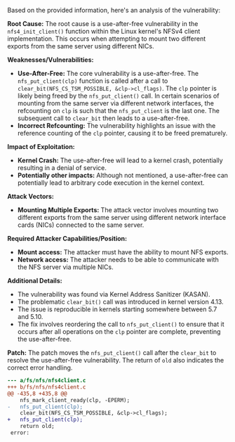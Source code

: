 Based on the provided information, here's an analysis of the vulnerability:

**Root Cause:**
The root cause is a use-after-free vulnerability in the `nfs4_init_client()` function within the Linux kernel's NFSv4 client implementation. This occurs when attempting to mount two different exports from the same server using different NICs.

**Weaknesses/Vulnerabilities:**
- **Use-After-Free:** The core vulnerability is a use-after-free. The `nfs_put_client(clp)` function is called after a call to `clear_bit(NFS_CS_TSM_POSSIBLE, &clp->cl_flags)`. The `clp` pointer is likely being freed by the `nfs_put_client()` call. In certain scenarios of mounting from the same server via different network interfaces, the refcounting on `clp` is such that the `nfs_put_client` is the last one. The subsequent call to `clear_bit` then leads to a use-after-free.
- **Incorrect Refcounting:** The vulnerability highlights an issue with the reference counting of the `clp` pointer, causing it to be freed prematurely.

**Impact of Exploitation:**
- **Kernel Crash:** The use-after-free will lead to a kernel crash, potentially resulting in a denial of service.
- **Potentially other impacts:** Although not mentioned, a use-after-free can potentially lead to arbitrary code execution in the kernel context.

**Attack Vectors:**
- **Mounting Multiple Exports:** The attack vector involves mounting two different exports from the same server using different network interface cards (NICs) connected to the same server.

**Required Attacker Capabilities/Position:**
- **Mount access:** The attacker must have the ability to mount NFS exports.
- **Network access:** The attacker needs to be able to communicate with the NFS server via multiple NICs.

**Additional Details:**
- The vulnerability was found via Kernel Address Sanitizer (KASAN).
- The problematic `clear_bit()` call was introduced in kernel version 4.13.
- The issue is reproducible in kernels starting somewhere between 5.7 and 5.10.
- The fix involves reordering the call to `nfs_put_client()` to ensure that it occurs after all operations on the `clp` pointer are complete, preventing the use-after-free.

**Patch:**
The patch moves the `nfs_put_client()` call after the `clear_bit` to resolve the use-after-free vulnerability. The return of `old` also indicates the correct error handling.
```diff
--- a/fs/nfs/nfs4client.c
+++ b/fs/nfs/nfs4client.c
@@ -435,8 +435,8 @@
 	nfs_mark_client_ready(clp, -EPERM);
-	nfs_put_client(clp);
 	clear_bit(NFS_CS_TSM_POSSIBLE, &clp->cl_flags);
+	nfs_put_client(clp);
 	return old;
 error:
```